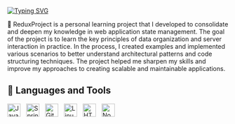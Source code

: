 [![Typing SVG](https://readme-typing-svg.demolab.com?font=Fira+Code&size=30&duration=1&pause=10000&color=049ADE&center=true&vCenter=true&width=1024&lines=ReduxProject)](https://git.io/typing-svg)

🛒 ReduxProject is a personal learning project that I developed to consolidate and deepen my knowledge in web application state management. The goal of the project is to learn the key principles of data organization and server interaction in practice. In the process, I created examples and implemented various scenarios to better understand architectural patterns and code structuring techniques. The project helped me sharpen my skills and improve my approaches to creating scalable and maintainable applications.

<h2> 🧰 Languages and Tools </h2>

<img align="left" alt="Java" width="30px" style="padding-right:10px;" src="https://cdn.jsdelivr.net/gh/devicons/devicon@latest/icons/html5/html5-original.svg"/>
<img align="left" alt="Spring" width="30px" style="padding-right:10px;" src="https://cdn.jsdelivr.net/gh/devicons/devicon@latest/icons/css3/css3-original.svg" />
<img align="left" alt="Git" width="30px" style="padding-right:10px;" src="https://cdn.jsdelivr.net/gh/devicons/devicon@latest/icons/typescript/typescript-original.svg" />
<img align="left" alt="Linux" width="30px" style="padding-right:10px;" src="https://cdn.jsdelivr.net/gh/devicons/devicon@latest/icons/react/react-original.svg" />
<img align="left" alt="HTML" width="30px" style="padding-right:10px;" src="https://cdn.jsdelivr.net/gh/devicons/devicon@latest/icons/redux/redux-original.svg" />
<img align="left" alt="NodeJS" width="30px" style="padding-right:10px;" src="https://cdn.jsdelivr.net/gh/devicons/devicon@latest/icons/webpack/webpack-original.svg" />


<br />

